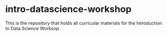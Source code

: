 # intro-datascience-workshop
This is the repository that holds all curricular materials for the Introduction to Data Science Worksop.
